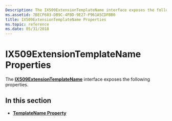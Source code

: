```yaml
---
Description: The IX509ExtensionTemplateName interface exposes the following properties.
ms.assetid: 7BECF603-DB9C-4FBD-9E27-F961A5CDFBB0
title: IX509ExtensionTemplateName Properties
ms.topic: reference
ms.date: 05/31/2018
---
```


# IX509ExtensionTemplateName Properties

The [**IX509ExtensionTemplateName**](/windows/desktop/api/CertEnroll/nn-certenroll-ix509extensiontemplatename) interface exposes the following properties.

## In this section

-   [**TemplateName Property**](/windows/desktop/api/CertEnroll/nf-certenroll-ix509extensiontemplatename-get_templatename)

 

 




